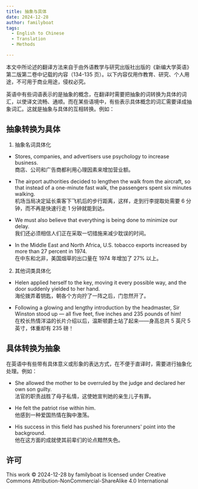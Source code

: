 ```yaml
---
title: 抽象与具体
date: 2024-12-28
author: familyboat
tags:
  - English to Chinese
  - Translation
  - Methods

---
```


本文中所论述的翻译方法来自于由外语教学与研究出版社出版的《新编大学英语》第二版第二卷中记载的内容（134-135 页）。以下内容仅用作教育、研究、个人用途，不可用于商业用途，侵权必究。

英语中有些词语表示的是抽象的概念，在翻译时需要把抽象的词转换为具体的词汇，以使译文流畅、通顺。而在某些语境中，有些表示具体概念的词汇需要译成抽象词汇。这就是抽象与具体的互相转换。例如：

<!-- more -->

## 抽象转换为具体

1. 抽象名词具体化

- Stores, companies, and advertisers use psychology to increase business.
  <br />
  商店、公司和广告商都利用心理因素来增加营业额。

- The airport authorities decided to lengthen the walk from the aircraft, so that instead of a one-minute fast walk, the passengers spent six minutes walking.
  <br />
  机场当局决定延长乘客下飞机后的步行距离，这样，走到行李提取处需要 6 分钟，而不再是快速行走 1 分钟就能到达。

- We must also believe that everything is being done to minimize our delay.
  <br />
  我们还必须相信人们正在采取一切措施来减少耽误的时间。

- In the Middle East and North Africa, U.S. tobacco exports increased by more than 27 percent in 1974.
  <br />
  在中东和北非，美国烟草的出口量在 1974 年增加了 27% 以上。

2. 其他词类具体化

- Helen applied herself to the key, moving it every possible way, and the door suddenly yielded to her hand.
  <br />
  海伦拨弄着钥匙，朝各个方向拧了一阵之后，门忽然开了。

- Following a glowing and lengthy introduction by the headmaster, Sir Winston stood up &mdash; all five feet, five inches and 235 pounds of him!
  <br />
  在校长热情洋溢的长片介绍以后，温斯顿爵士站了起来——身高总共 5 英尺 5 英寸，体重却有 235 磅！

## 具体转换为抽象

在英语中有些带有具体意义或形象的表达方式，在不便于直译时，需要进行抽象化处理。例如：

- She allowed the mother to be overruled by the judge and declared her own son guilty.
  <br />
  法官的职责战胜了母子私情，这使她宣判她的亲生儿子有罪。

- He felt the patriot rise within him.
  <br />
  他感到一种爱国热情在胸中激荡。

- His success in this field has pushed his forerunners' point into the background.
  <br />
  他在这方面的成就使其前辈们的论点黯然失色。

## 许可

This work © 2024-12-28 by familyboat is licensed under Creative Commons Attribution-NonCommercial-ShareAlike 4.0 International 
